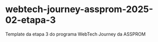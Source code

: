 # webtech-journey-assprom-2025-02-etapa-3
Template da etapa 3 do programa WebTech Journey da ASSPROM
